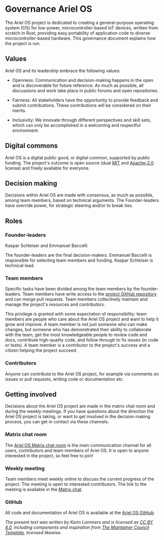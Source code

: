 # Governance Ariel OS


The Ariel OS project is dedicated to creating a general-purpose operating system (OS) for low-power, microcontroller-based IoT devices, written from scratch in Rust, providing easy portability of application code to diverse microcontroller-based hardware. This governance document explains how the project is run.


## Values

Ariel OS and its leadership embrace the following values:

* Openness: Communication and decision-making happens in the open and is discoverable for future reference. As much as possible, all discussions and work take place in public forums and open repositories.

* Fairness: All stakeholders have the opportunity to provide feedback and submit contributions. These contributions will be considered on their merits.

* Inclusivity: We innovate through different perspectives and skill sets, which can only be accomplished in a welcoming and respectful environment.


## Digital commons

Ariel OS is a digital public good, or digital common, supported by public funding.
The project's outcome is open source (dual [MIT](./LICENSE-MIT) and
[Apache-2.0](./LICENSE-APACHE) license) and freely available for everyone.


## Decision making

Decisions within Ariel OS are made with consensus, as much as possible, among team members, based on technical arguments. The Founder-leaders have override power, for strategic steering and/or to break ties.


## Roles

### Founder-leaders

Kaspar Schleiser and Emmanuel Baccelli.

The founder-leaders are the final decision-makers. Emmanuel Baccelli is responsible for selecting team members and funding. Kaspar Schleiser is technical lead.


### Team members

Specific tasks have been divided among the team members by the founder-leaders. Team members have write access to the [project GitHub repository](https://github.com/ariel-os/ariel-os) and can merge pull requests. Team members collectively maintain and manage the project's resources and contributors.

This privilege is granted with some expectation of responsibility: team members are people who care about the Ariel OS project and want to help it grow and improve. A team member is not just someone who can make changes, but someone who has demonstrated their ability to collaborate with the team, get the most knowledgeable people to review code and docs, contribute high-quality code, and follow through to fix issues (in code or tests). A team member is a contributor to the project's success and a citizen helping the project succeed.


### Contributors

Anyone can contribute to the Ariel OS project, for example via comments on issues or pull requests, writing code or documentation etc. 


## Getting involved

Decisions about the Ariel OS project are made in the matrix chat room and during the weekly meetings. If you have questions about the direction the Ariel OS project is taking, or want to get involved in the decision making process, you can get in contact via these channels.


### Matrix chat room

The [Ariel OS Matrix chat room](https://matrix.to/#/#ariel-os:matrix.org) is the main communication channel for all users, contributors and team members of Ariel OS. It is open to anyone interested in the project, so feel free to join! 


### Weekly meeting

Team members meet weekly online to discuss the current progress of the project. The meeting is open to interested contributors. The link to the meeting is available in the [Matrix chat](https://matrix.to/#/#ariel-os:matrix.org).


### GitHub

All code and documentation of Ariel OS is available at the [Ariel OS GitHub](https://github.com/ariel-os/ariel-os).


*The present text was written by Karin Lammers and is licensed as [CC BY 4.0](https://creativecommons.org/licenses/by/4.0/), including components and inspiration from  [The Maintainer Council Template](https://contribute.cncf.io/maintainers/templates/governance-maintainer/), licensed likewise.*

